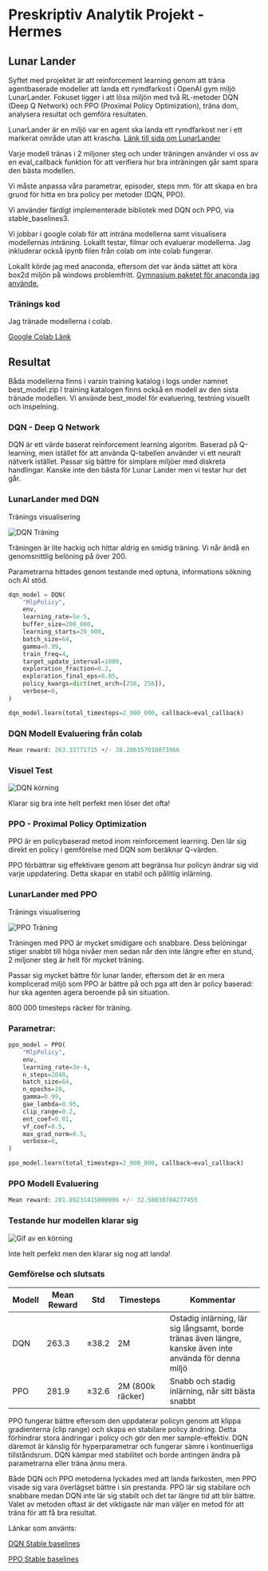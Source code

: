 # Preskriptiv Analytik Projekt - Hermes

## Lunar Lander

Syftet med projektet är att reinforcement learning genom att träna agentbaserade modeller att landa ett rymdfarkost i OpenAI gym miljö LunarLander. Fokuset ligger i att lösa miljön med två RL-metoder DQN (Deep Q Network) och PPO (Proximal Policy Optimization), träna dom, analysera resultat och gemföra resultaten.

LunarLander är en miljö var en agent ska landa ett rymdfarkost ner i ett markerat område utan att krascha. [Länk till sida om LunarLander](https://gymnasium.farama.org/environments/box2d/lunar_lander/)

Varje modell tränas i 2 miljoner steg och under träningen använder vi oss av en eval_callback funktion för att verifiera hur bra inträningen går samt spara den bästa modellen.

Vi måste anpassa våra parametrar, episoder, steps mm. för att skapa en bra grund för hitta en bra policy per metoder (DQN, PPO).

Vi använder färdigt implementerade bibliotek med DQN och PPO, via stable_baselines3.

Vi jobbar i google colab för att inträna modellerna samt visualisera modellernas inträning. Lokallt testar, filmar och evaluerar modellerna. Jag inkluderar också ipynb filen från colab om inte colab fungerar.

Lokallt körde jag med anaconda, eftersom det var ända sättet att köra box2d miljön på windows problemfritt. [Gymnasium paketet för anaconda jag använde.](https://anaconda.org/conda-forge/gymnasium-box2d)

### Tränings kod

Jag tränade modellerna i colab.

[Google Colab Länk](https://colab.research.google.com/drive/1brESnGEeAx9zn20RFZzVxKWi-MrcQixH?usp=sharing)

## Resultat

Båda modellerna finns i varsin training katalog i logs under namnet best_model.zip
I training katalogen finns också en modell av den sista tränade modellen. Vi använde best_model för evaluering, testning visuellt och inspelning.

### DQN - Deep Q Network

DQN är ett värde baserat reinforcement learning algoritm.
Baserad på Q-learning, men istället för att använda Q-tabellen använder vi ett neuralt nätverk istället. Passar sig bättre för simplare miljöer med diskreta handlingar. Kanske inte den bästa för Lunar Lander men vi testar hur det går.

### LunarLander med DQN

Tränings visualisering

![DQN Träning](/assets/dqn_training.png)

Träningen är lite hackig och hittar aldrig en smidig träning. Vi når ändå en genomsnittlig belöning på över 200.

Parametrarna hittades genom testande med optuna, informations sökning och AI stöd.

```Python
dqn_model = DQN(
    "MlpPolicy",
    env,
    learning_rate=5e-5,
    buffer_size=200_000,
    learning_starts=20_000,
    batch_size=64,
    gamma=0.99,
    train_freq=4,
    target_update_interval=1000,
    exploration_fraction=0.2,
    exploration_final_eps=0.05,
    policy_kwargs=dict(net_arch=[256, 256]),
    verbose=0,
)

dqn_model.learn(total_timesteps=2_000_000, callback=eval_callback)
```

### DQN Modell Evaluering från colab

```Python
Mean reward: 263.33771715 +/- 38.206357018073966
```

### Visuel Test

![DQN körning](/assets/dqn_lunarlander_run_2.gif)

Klarar sig bra inte helt perfekt men löser det ofta!

### PPO - Proximal Policy Optimization

PPO är en policybaserad metod inom reinforcement learning. Den lär sig direkt en policy i gemförelse med DQN som beräknar Q-värden.

PPO förbättrar sig effektivare genom att begränsa hur policyn ändrar sig vid varje uppdatering. Detta skapar en stabil och pålitlig inlärning.

### LunarLander med PPO

Tränings visualisering

![PPO Träning](/assets/ppo_training.png)

Träningen med PPO är mycket smidigare och snabbare. Dess belöningar stiger snabbt till höga nivåer men sedan når den inte längre efter en stund, 2 miljoner steg är helt för mycket träning.

Passar sig mycket bättre för lunar lander, eftersom det är en mera komplicerad miljö som PPO är bättre på och pga att den är policy baserad: hur ska agenten agera beroende på sin situation.

800 000 timesteps räcker för träning.

### Parametrar:

```Python
ppo_model = PPO(
    "MlpPolicy",
    env,
    learning_rate=3e-4,
    n_steps=2048,
    batch_size=64,
    n_epochs=10,
    gamma=0.99,
    gae_lambda=0.95,
    clip_range=0.2,
    ent_coef=0.01,
    vf_coef=0.5,
    max_grad_norm=0.5,
    verbose=0,
)

ppo_model.learn(total_timesteps=2_000_000, callback=eval_callback)
```

### PPO Modell Evaluering

```Python
Mean reward: 281.89231415000006 +/- 32.58030784277455
```

### Testande hur modellen klarar sig

![Gif av en körning](/assets/ppo_lunarlander_run_2.gif)

Inte helt perfekt men den klarar sig nog att landa!

### Gemförelse och slutsats

|Modell|Mean Reward|Std|Timesteps|Kommentar|
|------|-----------|---|---------|---------|
|DQN|263.3|±38.2|2M|Ostadig inlärning, lär sig långsamt, borde tränas även längre, kanske även inte använda för denna miljö|
|PPO|281.9|±32.6|2M (800k räcker)|Snabb och stadig inlärning, når sitt bästa snabbt|

PPO fungerar bättre eftersom den uppdaterar policyn genom att klippa gradienterna (clip range) och skapa en stabilare policy ändring. Detta förhindrar stora ändringar i policy och gör den mer sample-effektiv. DQN däremot är känslig för hyperparametrar och fungerar sämre i kontinuerliga tillståndsrum. DQN kämpar med stabilitet och borde antingen ändra på parametrarna eller träna ännu mera.

Både DQN och PPO metoderna lyckades med att landa farkosten, men PPO visade sig vara överlägset bättre i sin prestanda. PPO lär sig stabilare och snabbare medan DQN inte lär sig stabilt och det tar längre tid att blir bättre. Valet av metoden oftast är det viktigaste när man väljer en metod för att träna för att få bra resultat.

Länkar som använts:

[DQN Stable baselines](https://stable-baselines3.readthedocs.io/en/master/modules/dqn.html)

[PPO Stable baselines](https://stable-baselines3.readthedocs.io/en/master/modules/ppo.html)
